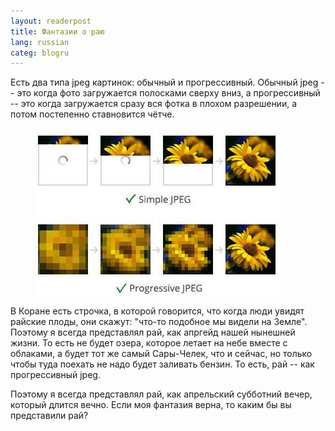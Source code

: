 ```yaml
---
layout: readerpost
title: Фантазии о раю
lang: russian
categ: blogru
---
```


Есть два типа jpeg картинок: обычный и прогрессивный. Обычный jpeg -- это когда фото загружается полосками сверху вниз, а прогрессивный -- это когда загружается сразу вся фотка в плохом разрешении, а потом постепенно ставновится чётче.

<figure class="text-center">
<img src="/assets/img/jpeg/heaven.jpg"> 
</figure>

В Коране есть строчка, в которой говорится, что когда люди увидят райские плоды, они скажут: "что-то подобное мы видели на Земле". Поэтому я всегда представлял рай, как апргейд нашей нынешней жизни. То есть не будет озера, которое летает на небе вместе с облаками, а будет тот же самый Сары-Челек, что и сейчас, но только чтобы туда поехать не надо будет заливать бензин. То есть, рай -- как прогрессивный jpeg.


Поэтому я всегда представлял рай, как апрельский субботний вечер, который длится вечно. Если моя фантазия верна, то каким бы вы представили рай?


